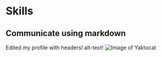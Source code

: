 # Skills
 ## Communicate using markdown
 Edited my profile with headers!
 alt-text!
 ![Image of Yaktocat](https://octodex.github.com/images/yaktocat.png)
